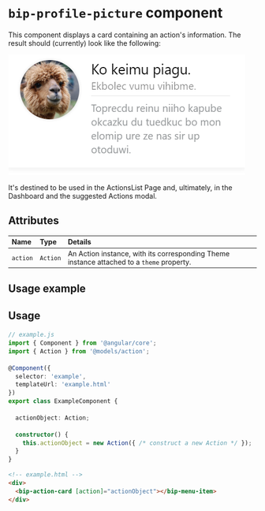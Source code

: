 # `bip-profile-picture` component

This component displays a card containing an action's information. The result should (currently) look like the following:

![action card example][actioncard]

It's destined to be used in the ActionsList Page and, ultimately, in the Dashboard and the suggested Actions modal.

## Attributes

| Name | Type | Details |
|:--- | :--- | :--- |
| `action` | `Action` | An Action instance, with its corresponding Theme instance attached to a `theme` property. |

## Usage example

## Usage

```ts
// example.js
import { Component } from '@angular/core';
import { Action } from '@models/action';

@Component({
  selector: 'example',
  templateUrl: 'example.html'
})
export class ExampleComponent {

  actionObject: Action;

  constructor() {
    this.actionObject = new Action({ /* construct a new Action */ });
  }
}
```

```html
<!-- example.html -->
<div>
  <bip-action-card [action]="actionObject"></bip-menu-item>
</div>
```

[actioncard]: ../img/action-card-example.png
